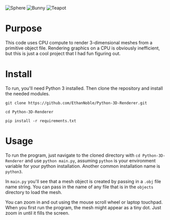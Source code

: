 ![Sphere](https://github.com/user-attachments/assets/02fa427d-04ae-4c32-96a4-e9e72adf61f5)
![Bunny](https://github.com/user-attachments/assets/0d8c0dcb-0724-4cec-85e6-1fa283c1f1d8)
![Teapot](https://github.com/user-attachments/assets/d10c06bc-8f3b-4f02-9ecf-5c42746c451b)

# Purpose
This code uses CPU compute to render 3-dimensional meshes from a primitive object file. Rendering graphics on a CPU is obviously inefficient, but this is just a cool project that I had fun figuring out.

# Install
To run, you'll need Python 3 installed. Then clone the repository and install the needed modules.

```git clone https://github.com/EthanNoble/Python-3D-Renderer.git```

```cd Python-3D-Renderer```

```pip install -r requirements.txt```

# Usage
To run the program, just navigate to the cloned directory with ```cd Python-3D-Renderer``` and use ```python main.py```, assuming ```python``` is your environment variable for your python installation. Another common installation name is ```python3```.

In ```main.py``` you'll see that a mesh object is created by passing in a ```.obj``` file name string. You can pass in the name of any file that is in the ```objects``` directory to load the mesh.

You can zoom in and out using the mouse scroll wheel or laptop touchpad. When you first run the program, the mesh might appear as a tiny dot. Just zoom in until it fills the screen.
